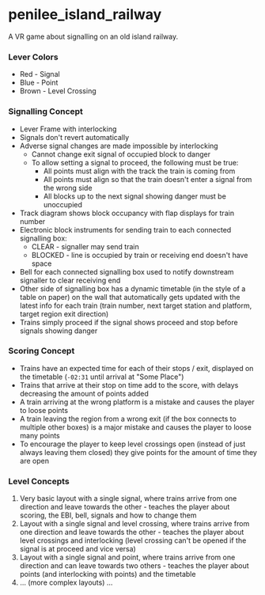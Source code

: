 # penilee_island_railway
A VR game about signalling on an old island railway.

### Lever Colors

- Red - Signal
- Blue - Point
- Brown - Level Crossing

### Signalling Concept

- Lever Frame with interlocking
- Signals don't revert automatically
- Adverse signal changes are made impossible by interlocking
    - Cannot change exit signal of occupied block to danger
    - To allow setting a signal to proceed, the following must be true:
        - All points must align with the track the train is coming from
        - All points must align so that the train doesn't enter a signal from the wrong side
        - All blocks up to the next signal showing danger must be unoccupied
- Track diagram shows block occupancy with flap displays for train number
- Electronic block instruments for sending train to each connected signalling box:
    - CLEAR - signaller may send train
    - BLOCKED - line is occupied by train or receiving end doesn't have space
- Bell for each connected signalling box used to notify downstream signaller to clear receiving end
- Other side of signalling box has a dynamic timetable (in the style of a table on paper) on the wall that automatically gets updated with the latest info for each train (train number, next target station and platform, target region exit direction)
- Trains simply proceed if the signal shows proceed and stop before signals showing danger

### Scoring Concept

- Trains have an expected time for each of their stops / exit, displayed on the timetable (`-02:31` until arrival at "Some Place")
- Trains that arrive at their stop on time add to the score, with delays decreasing the amount of points added
- A train arriving at the wrong platform is a mistake and causes the player to loose points
- A train leaving the region from a wrong exit (if the box connects to multiple other boxes) is a major mistake and causes the player to loose many points
- To encourage the player to keep level crossings open (instead of just always leaving them closed) they give points for the amount of time they are open

### Level Concepts

1. Very basic layout with a single signal, where trains arrive from one direction and leave towards the other - teaches the player about scoring, the EBI, bell, signals and how to change them
2. Layout with a single signal and level crossing, where trains arrive from one direction and leave towards the other - teaches the player about level crossings and interlocking (level crossing can't be opened if the signal is at proceed and vice versa)
3. Layout with a single signal and point, where trains arrive from one direction and can leave towards two others - teaches the player about points (and interlocking with points) and the timetable
4. ... (more complex layouts) ...